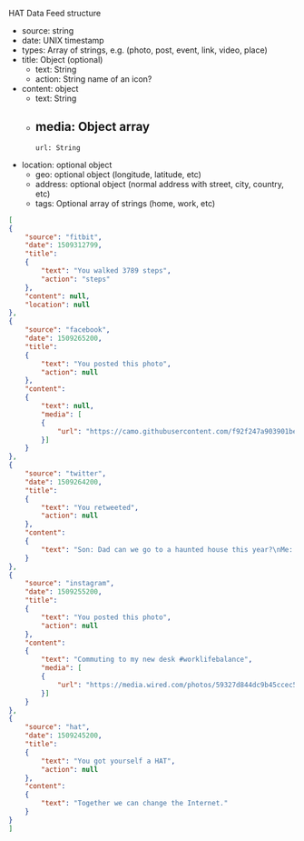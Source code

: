 
HAT Data Feed structure

- source: string
- date: UNIX timestamp
- types: Array of strings, e.g. (photo, post, event, link, video, place) 
- title: Object (optional)
    - text: String
    - action: String name of an icon?
- content: object
    - text: String
    - media: Object array
        -
          url: String
- location: optional object
	- geo: optional object (longitude, latitude, etc)
	- address: optional object (normal address with street, city, country, etc)
	- tags: Optional array of strings (home, work, etc)

```json
[
{
    "source": "fitbit",
    "date": 1509312799,
    "title":
    {
        "text": "You walked 3789 steps",
        "action": "steps"
    },
    "content": null,
    "location": null
},
{
    "source": "facebook",
    "date": 1509265200,
    "title":
    {
        "text": "You posted this photo",
        "action": null
    },
    "content":
    {
        "text": null,
        "media": [
        {
            "url": "https://camo.githubusercontent.com/f92f247a903901becb770b14354654061fdaaa4b/687474703a2f2f696d672e796f75747562652e636f6d2f76692f79317478596a6f535151632f302e6a7067"
        }]
    }
},
{
    "source": "twitter",
    "date": 1509264200,
    "title":
    {
        "text": "You retweeted",
        "action": null
    },
    "content":
    {
        "text": "Son: Dad can we go to a haunted house this year?\nMe: What's wrong with the one we live in?\nSon: What?!?\nMe: Goodnight son."
    }
},
{
    "source": "instagram",
    "date": 1509255200,
    "title":
    {
        "text": "You posted this photo",
        "action": null
    },
    "content":
    {
        "text": "Commuting to my new desk #worklifebalance",
        "media": [
        {
            "url": "https://media.wired.com/photos/59327d844dc9b45ccec5e7ca/master/pass/bikedesk.jpg"
        }]
    }
},
{
    "source": "hat",
    "date": 1509245200,
    "title":
    {
        "text": "You got yourself a HAT",
        "action": null
    },
    "content":
    {
        "text": "Together we can change the Internet."
    }
}
]
```
